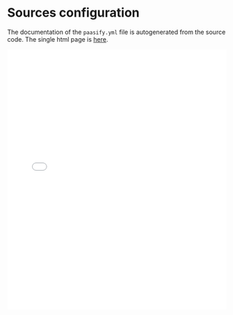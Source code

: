 # Sources configuration

The documentation of the `paasify.yml` file is autogenerated from the source code. The single
html page is <a href="../../paasify_apidoc/conf_prj_sources.html">here</a>.



<script type="text/javascript" src="https://code.jquery.com/jquery-1.8.3.js"></script>
<script type="text/javascript" src="/paasify/static/paasify.js"></script>
<iframe id="schemadoc" src="../../paasify_apidoc/conf_prj_sources.html"
width="100%" height="600px"
frameborder="0"
overflow="hidden"
/>
